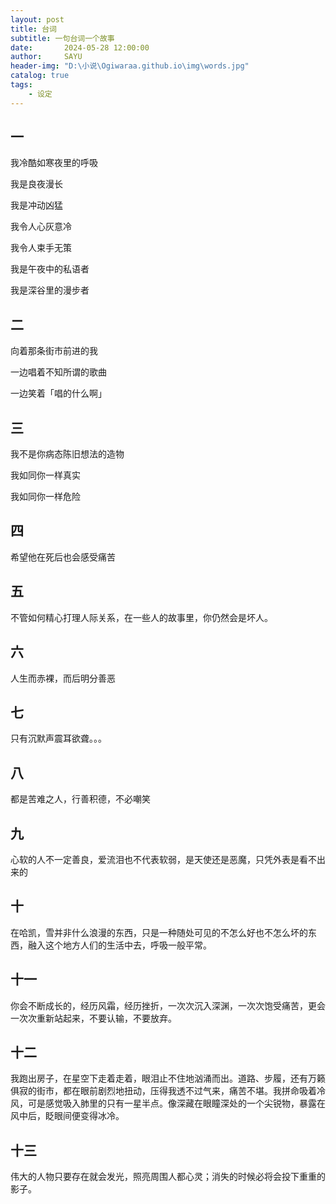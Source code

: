 ```yaml
---
layout: post
title: 台词
subtitle: 一句台词一个故事
date:       2024-05-28 12:00:00
author:     SAYU
header-img: "D:\小说\Ogiwaraa.github.io\img\words.jpg"
catalog: true
tags:
    - 设定
---
```


## 一

我冷酷如寒夜里的呼吸

我是良夜漫长

我是冲动凶猛

我令人心灰意冷

我令人束手无策

我是午夜中的私语者

我是深谷里的漫步者

## 二

向着那条街市前进的我

一边唱着不知所谓的歌曲

一边笑着「唱的什么啊」

## 三

我不是你病态陈旧想法的造物

我如同你一样真实

我如同你一样危险

## 四

希望他在死后也会感受痛苦

## 五

不管如何精心打理人际关系，在一些人的故事里，你仍然会是坏人。

## 六

人生而赤裸，而后明分善恶

## 七

只有沉默声震耳欲聋。。。

## 八

都是苦难之人，行善积德，不必嘲笑

## 九

心软的人不一定善良，爱流泪也不代表软弱，是天使还是恶魔，只凭外表是看不出来的

## 十

在哈凯，雪并非什么浪漫的东西，只是一种随处可见的不怎么好也不怎么坏的东西，融入这个地方人们的生活中去，呼吸一般平常。

## 十一

你会不断成长的，经历风霜，经历挫折，一次次沉入深渊，一次次饱受痛苦，更会一次次重新站起来，不要认输，不要放弃。

## 十二

我跑出房子，在星空下走着走着，眼泪止不住地汹涌而出。道路、步履，还有万籁俱寂的街市，都在眼前剧烈地扭动，压得我透不过气来，痛苦不堪。我拼命吸着冷风，可是感觉吸入肺里的只有一星半点。像深藏在眼瞳深处的一个尖锐物，暴露在风中后，眨眼间便变得冰冷。

## 十三

伟大的人物只要存在就会发光，照亮周围人都心灵；消失的时候必将会投下重重的影子。

